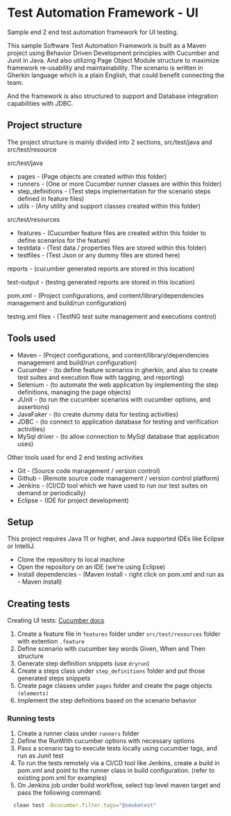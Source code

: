 # Test Automation Framework - UI
Sample end 2 end test automation framework for UI  testing.

This sample Software Test Automation Framework is built as a Maven project using Behavior Driven Development principles with Cucumber and Junit in Java. And also utilizing Page Object Module structure to maximize framework re-usability and maintainability. 
The scenario is written in Gherkin language which is a plain English, that could benefit connecting the team.

And the framework is also structured to support and Database integration capabilities with JDBC.


## Project structure
The project structure is mainly divided into 2 sections, src/test/java and src/test/resource

src/test/java
 - pages - (Page objects are created within this folder)
 - runners - (One or more Cucumber runner classes are within this folder)
 - step_definitions - (Test steps implementation for the scenario steps defined in feature files)
 - utils - (Any utility and support classes created within this folder)
 
src/test/resources
 - features - (Cucumber feature files are created within this folder to define scenarios for the feature)
 - testdata - (Test data / properties files are stored within this folder)
 - testfiles - (Test Json or any dummy files are stored here)

reports - (cucumber generated reports are stored in this location)

test-output - (testng generated reports are stored in this location)

pom.xml - (Project configurations, and content/library/dependencies management and build/run configuration)

testng.xml files - (TestNG test suite management and executions control)

## Tools used

 - Maven - (Project configurations, and content/library/dependencies management and build/run configuration)
 - Cucumber - (to define feature scenarios in gherkin, and also to create test suites and execution flow with tagging, and reporting)
 - Selenium - (to automate the web application by implementing the step definitions, managing the page objects)
 - JUnit - (to run the cucumber scenarios with cucumber options, and assertions)
 - JavaFaker - (to create dummy data for testing activities)
 - JDBC - (to connect to application database for testing and verification activities)
 - MySql driver - (to allow connection to MySql database that application uses)
 
 Other tools used for end 2 end testing activities
 
 - Git - (Source code management / version control)
 - Github - (Remote source code management / version control platform)
 - Jenkins - (CI/CD tool which we have used to run our test suites on demand or periodically) 
 - Eclipse - (IDE for project development)
 
## Setup

 This project requires Java 11 or higher,  and Java supported IDEs like Eclipse or IntelliJ. 

 - Clone the repository to local machine
 - Open the repository on an IDE (we're using Eclipse)
 - Install dependencies - (Maven install - right click on pom.xml and run as - Maven install)
 
## Creating tests
Creating UI tests: [Cucumber docs](https://cucumber.io/docs/cucumber/api/?lang=java#running-cucumber)
  
  1. Create a feature file in `features` folder under `src/test/resources` folder with extention `.feature`
  2. Define scenario with cucumber key words Given, When and Then structure
  3. Generate step definition snippets (use `dryrun`)
  4. Create a steps class under `step_definitions` folder and put those generated steps snippets
  5. Create page classes under `pages` folder and create the page objects `(elements)`
  6. Implement the step definitions based on the scenario behavior
  

### Running tests

  1. Create a runner class under `runners` folder
  2. Define the RunWith cucumber options with necessary options
  3. Pass a scenario tag to execute tests locally using cucumber tags, and run as Junit test
  4. To run the tests remotely via a CI/CD tool like Jenkins, create a build in pom.xml 
  and point to the runner class in build configuration. (refer to existing pom.xml for examples)
  5. On Jenkins job under build workflow, select top level maven target and pass the following command:
  
```bash
  clean test -Dcucumber.filter.tags="@smoketest"
```


